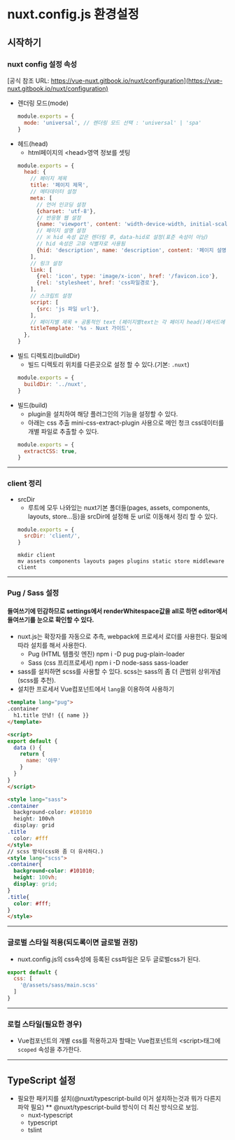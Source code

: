 # nuxt.config.js 환경설정
## 시작하기
### nuxt config 설정 속성
[공식 참조 URL: https://vue-nuxt.gitbook.io/nuxt/configuration](https://vue-nuxt.gitbook.io/nuxt/configuration)
* 렌더링 모드(mode)
  ```javascript
  module.exports = {
    mode: 'universal', // 렌더링 모드 선택 : 'universal' | 'spa'
  }
  ```
* 헤드(head)
  - html페이지의 &lt;head&gt;영역 정보를 셋팅
  ```javascript
  module.exports = {
    head: {
      // 페이지 제목
      title: '페이지 제목',
      // 메타데이터 설정
      meta: [
        // 언어 인코딩 설정
        {charset: 'utf-8'},
        // 반응형 웹 설정
        {name: 'viewport', content: 'width-device-width, initial-scale=1'},
        // 페이지 설명 설정
        // ※ hid 속성 값은 렌더링 후, data-hid로 설정(표준 속성이 아님)
        // hid 속성은 고유 식별자로 사용됨
        {hid: 'description', name: 'description', content: '페이지 설명'},
      ],
      // 링크 설정
      link: [
        {rel: 'icon', type: 'image/x-icon', href: '/favicon.ico'},
        {rel: 'stylesheet', href: 'css파일경로'},
      ],
      // 스크립트 설정
      script: [
        {src: 'js 파일 url'},
      ],
      // 페이지별 제목 + 공통적인 text (페이지별text는 각 페이지 head()메서드에 title로 정의 해줘야 한다.)
      titleTemplate: '%s - Nuxt 가이드',
    },
  }
  ```
* 빌드 디렉토리(buildDir)
  - 빌드 디렉토리 위치를 다른곳으로 설정 할 수 있다.(기본: `.nuxt`)
  ```javascript
  module.exports = {
    buildDir: '../nuxt',
  }
  ```
* 빌드(build)
  - plugin을 설치하여 해당 플러그인의 기능을 설정할 수 있다.
  - 아래는 css 추출 mini-css-extract-plugin 사용으로 메인 청크 css데이터를 개별 파일로 추출할 수 있다.
  ```javascript
  module.exports = {
    extractCSS: true,
  }
  ```
---
### client 정리
* srcDir
  - 루트에 모두 나와있는 nuxt기본 폴더들(pages, assets, components, layouts, store...등)을 srcDir에 설정해 둔 url로 이동해서 정리 할 수 있다.
  ```javascript
  module.exports = {
    srcDir: 'client/',
  }
  ```
  ```cli
  mkdir client
  mv assets components layouts pages plugins static store middleware client
  ```
---
### Pug / Sass 설정
#### 들여쓰기에 민감하므로 settings에서 renderWhitespace값을 all로 하면 editor에서 들여쓰기를 눈으로 확인할 수 있다.
* nuxt.js는 확장자를 자동으로 추측, webpack에 프로세서 로더를 사용한다. 필요에따라 설치를 해서 사용한다.
  - Pug (HTML 템플릿 엔진) npm i -D pug pug-plain-loader
  - Sass (css 프리프로세서) npm i -D node-sass sass-loader
* sass를 설치하면 scss를 사용할 수 있다. scss는 sass의 좀 더 큰범위 상위개념(scss를 추천).
* 설치한 프로세서 Vue컴포넌트에서 `lang`을 이용하여 사용하기
```html
<template lang="pug">
.container
  h1.title 안녕! {{ name }}
</template>

<script>
export default {
  data () {
    return {
      name: '야무'
    }
  }
}
</script>

<style lang="sass">
.container
  background-color: #101010
  height: 100vh
  display: grid
.title
  color: #fff
</style>
// scss 방식(css와 좀 더 유사하다.)
<style lang="scss">
.container{
  background-color: #101010;
  height: 100vh;
  display: grid;
}
.title{
  color: #fff;
}
</style>
```
---
### 글로벌 스타일 적용(되도록이면 글로벌 권장)
* nuxt.config.js의 css속성에 등록된 css파일은 모두 글로벌css가 된다.
```javascript
export default {
  css: [
    '@/assets/sass/main.scss'
  ]
}
```
---
### 로컬 스타일(필요한 경우)
* Vue컴포넌트의 개별 css를 적용하고자 할때는 Vue컴포넌트의 &lt;script&gt;태그에 `scoped` 속성을 추가한다.
---
## TypeScript 설정
* 필요한 패키지를 설치(@nuxt/typescript-build 이거 설치하는것과 뭐가 다른지 파악 필요)
** @nuxt/typescript-build 방식이 더 최신 방식으로 보임.
  - nuxt-typescript
  - typescript
  - tslint

